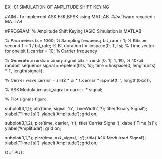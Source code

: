 EX -01 SIMULATION OF AMPLITUDE SHIFT KEYING 

#AIM :
  To implement ASK.FSK,BPSK using MATLAB.
##software requried :
   MATLAB

#PROGRAM:
% Amplitude Shift Keying (ASK) Simulation in MATLAB

% Parameters
fs = 1000; % Sampling frequency
bit_rate = 1; % Bits per second
T = 1 / bit_rate; % Bit duration
t = linspace(0, T, fs); % Time vector for one bit
f_carrier = 10; % Carrier frequency

% Generate a random binary signal
bits = randi([0, 1], 1, 10); % 10-bit random sequence
signal = repelem(bits, fs);
time = linspace(0, length(bits) * T, length(signal));

% Carrier wave
carrier = sin(2 * pi * f_carrier * repmat(t, 1, length(bits)));

% ASK Modulation
ask_signal = carrier .* signal;

% Plot signals
figure;

subplot(3,1,1);
plot(time, signal, 'b', 'LineWidth', 2);
title('Binary Signal');
xlabel('Time [s]');
ylabel('Amplitude');
grid on;

subplot(3,1,2);
plot(time, carrier, 'r');
title('Carrier Signal');
xlabel('Time [s]');
ylabel('Amplitude');
grid on;

subplot(3,1,3);
plot(time, ask_signal, 'g');
title('ASK Modulated Signal');
xlabel('Time [s]');
ylabel('Amplitude');
grid on;

OUTPUT:

